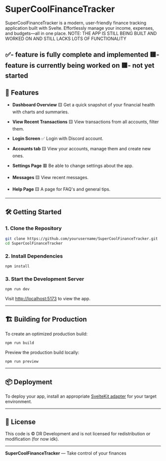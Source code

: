 # SuperCoolFinanceTracker

SuperCoolFinanceTracker is a modern, user-friendly finance tracking application built with Svelte. Effortlessly manage your income, expenses, and budgets—all in one place.
NOTE: THE APP IS STILL BEING BUILT AND WORKED ON AND STILL LACKS LOTS OF FUNCTIONALITY

✅- feature is fully complete and implemented
🟨- feature is currently being worked on
🟥- not yet started
---

## 🚀 Features

- **Dashboard Overview** 🟨
  Get a quick snapshot of your financial health with charts and summaries.

- **View Recent Transactions** 🟨
  View transactions from all accounts, filter them.

- **Login Screen** ✅ 
  Login with Discord account.

- **Accounts tab** 🟨
  View your accounts, manage them and create new ones.

- **Settings Page** 🟥
  Be able to change settings about the app.

- **Messages** 🟨
  View recent messages.

- **Help Page** 🟨
  A page for FAQ's and general tips.

---

## 🛠️ Getting Started

### 1. Clone the Repository

```bash
git clone https://github.com/yourusername/SuperCoolFinanceTracker.git
cd SuperCoolFinanceTracker
```

### 2. Install Dependencies

```bash
npm install
```

### 3. Start the Development Server

```bash
npm run dev
```

Visit [http://localhost:5173](http://localhost:5173) to view the app.

---

## 🏗️ Building for Production

To create an optimized production build:

```bash
npm run build
```

Preview the production build locally:

```bash
npm run preview
```

---

## 📦 Deployment

To deploy your app, install an appropriate [SvelteKit adapter](https://svelte.dev/docs/kit/adapters) for your target environment.

---

## 📄 License

This code is © DR Development and is not licensed for redistribution or modification (for now idk).

---

**SuperCoolFinanceTracker** — Take control of your finances
